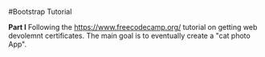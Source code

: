 #Bootstrap Tutorial

**Part I**
Following the https://www.freecodecamp.org/ tutorial on getting web devolemnt certificates. The main goal is to eventually create a "cat photo App". 